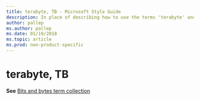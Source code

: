 ```yaml
---
title: terabyte, TB - Microsoft Style Guide
description: In place of describing how to use the terms 'terabyte' and 'TB' in content, this article provides a link to the bits and bytes term collection topic.
author: pallep
ms.author: pallep
ms.date: 01/19/2018
ms.topic: article
ms.prod: non-product-specific
---
```


# terabyte, TB

**See** [Bits and bytes term collection](~/a-z-word-list-term-collections/term-collections/bits-bytes-terms.md)
